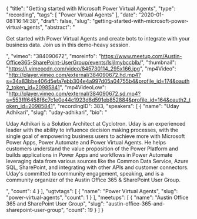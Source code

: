 {
  "title": "Getting started with Microsoft Power Virtual Agents",
  "type": "recording",
  "tags": [
    "Power Virtual Agents"
  ],
  "date": "2020-01-08T16:14:38",
  "draft": false,
  "slug": "getting-started-with-microsoft-power-virtual-agents",
  "abstract": "<p>Get started with Power Virtual Agents and create bots to integrate with your business data. Join us in this demo-heavy session.</p>",
  "vimeo": "384090672",
  "moreinfo": "https://www.meetup.com/Austin-Office365-SharePoint-UserGroup/events/lsljlmybccblb/",
  "thumbnail": "https://i.vimeocdn.com/video/845730114_295x166.jpg",
  "mp4Video": "http://player.vimeo.com/external/384090672.hd.mp4?s=34a83bbe406d5efa7ebb304e4a997d05a04755b4&profile_id=174&oauth2_token_id=20985841",
  "mp4VideoLow": "http://player.vimeo.com/external/384090672.sd.mp4?s=553fff6458f6c7c1e0e44c1923d8d591eb852884&profile_id=164&oauth2_token_id=20985841",
  "recordingID": 383,
  "speakers": [
    {
      "name": "Uday Adhikari",
      "slug": "uday-adhikari",
      "bio": "<p>Uday Adhikari is a Solution Architect at Cyclotron. Uday is an experienced leader with the ability to influence decision making processes, with the single goal of empowering business users to achieve more with Microsoft Power Apps, Power Automate and Power Virtual Agents. He helps customers understand the value proposition of the Power Platform and builds applications in Power Apps and workflows in Power Automate leveraging data from various sources like the Common Data Service, Azure SQL, SharePoint, and integrating with other APIs and customer connectors. Uday's committed to community engagement, speaking, and is a community organizer of the Austin Office 365 & SharePoint User Group.</p>",
      "count": 4
    }
  ],
  "ugtvtags": [
    {
      "name": "Power Virtual Agents",
      "slug": "power-virtual-agents",
      "count": 1
    }
  ],
  "meetups": [
    {
      "name": "Austin Office 365 and SharePoint User Group",
      "slug": "austin-office-365-and-sharepoint-user-group",
      "count": 19
    }
  ]
}